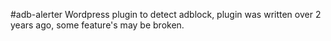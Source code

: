 #adb-alerter
Wordpress plugin to detect adblock, plugin was written over 2 years ago, some feature's may be broken.
